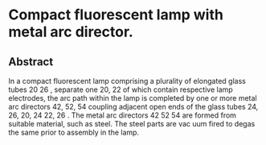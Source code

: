 # Compact fluorescent lamp with metal arc director.

## Abstract
In a compact fluorescent lamp comprising a plurality of elongated glass tubes 20 26 , separate one 20, 22 of which contain respective lamp electrodes, the arc path within the lamp is completed by one or more metal arc directors 42, 52, 54 coupling adjacent open ends of the glass tubes 24, 26, 20, 24 22, 26 . The metal arc directors 42 52 54 are formed from suitable material, such as steel. The steel parts are vac uum fired to degas the same prior to assembly in the lamp.